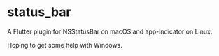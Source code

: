 # status_bar

A Flutter plugin for NSStatusBar on macOS and app-indicator on Linux.  

Hoping to get some help with Windows.
